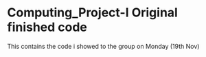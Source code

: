 # Computing_Project-I Original finished code
This contains the code i showed to the group on Monday (19th Nov)
